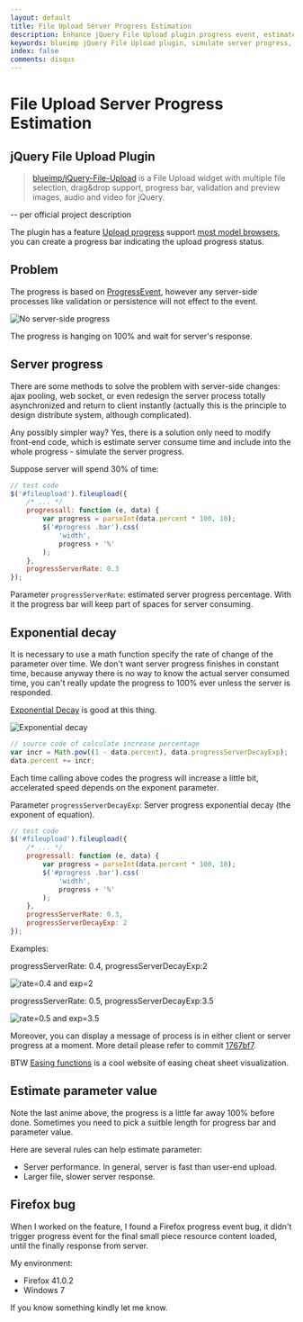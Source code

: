 ```yaml
---
layout: default
title: File Upload Server Progress Estimation
description: Enhance jQuery File Upload plugin progress event, estimate server side consume time and include in the total progress.
keywords: blueimp jQuery File Upload plugin, simulate server progress, progressServerRate, progressServerDecayExp
index: false
comments: disqus
---
```


# File Upload Server Progress Estimation

## jQuery File Upload Plugin

> [blueimp/jQuery-File-Upload](https://github.com/blueimp/jQuery-File-Upload) is a File Upload widget with multiple file selection, drag&drop support, progress bar, validation and preview images, audio and video for jQuery.

-- per official project description

The plugin has a feature [Upload progress](https://github.com/blueimp/jQuery-File-Upload/wiki/Basic-plugin#how-to-display-upload-progress-with-the-basic-plugin) support [most model browsers](https://github.com/blueimp/jQuery-File-Upload/wiki/Browser-support#upload-progress), you can create a progress bar indicating the upload progress status.

## Problem
The progress is based on [ProgressEvent](https://developer.mozilla.org/en-US/docs/Web/API/ProgressEvent), however any server-side processes like validation or persistence will not effect to the event.

![No server-side progress](http://atealxt.github.io/images/20151103/01_no_server.gif "No server-side progress")

The progress is hanging on 100% and wait for server's response.

## Server progress
There are some methods to solve the problem with server-side changes: ajax pooling, web socket, or even redesign the server process totally asynchronized and return to client instantly (actually this is the principle to design distribute system, although complicated).

Any possibly simpler way? Yes, there is a solution only need to modify front-end code, which is estimate server consume time and include into the whole progress - simulate the server progress.

Suppose server will spend 30% of time:

```javascript
// test code
$('#fileupload').fileupload({
    /* ... */
    progressall: function (e, data) {
        var progress = parseInt(data.percent * 100, 10);
        $('#progress .bar').css(
            'width',
            progress + '%'
        );
    },
    progressServerRate: 0.3
});
```

Parameter `progressServerRate`: estimated server progress percentage.
With it the progress bar will keep part of spaces for server consuming.

## Exponential decay

It is necessary to use a math function specify the rate of change of the parameter over time. We don't want server progress finishes in constant time, because anyway there is no way to know the actual server consumed time, you can't really update the progress to 100% ever unless the server is responded. 

[Exponential Decay](https://en.wikipedia.org/wiki/Exponential_decay) is good at this thing.

![Exponential decay](http://atealxt.github.io/images/20151103/04_exponential_decay_2.png "Exponential decay")

```javascript
// source code of calculate increase percentage
var incr = Math.pow((1 - data.percent), data.progressServerDecayExp);
data.percent += incr;
```

Each time calling above codes the progress will increase a little bit, accelerated speed depends on the exponent parameter.

Parameter `progressServerDecayExp`: Server progress exponential decay (the exponent of equation).

```javascript
// test code
$('#fileupload').fileupload({
    /* ... */
    progressall: function (e, data) {
        var progress = parseInt(data.percent * 100, 10);
        $('#progress .bar').css(
            'width',
            progress + '%'
        );
    },
    progressServerRate: 0.3,
    progressServerDecayExp: 2
});
```

Examples:

progressServerRate: 0.4, progressServerDecayExp:2

![rate=0.4 and exp=2](http://atealxt.github.io/images/20151103/02_server_0p4_2.gif "rate=0.4 and exp=2")

progressServerRate: 0.5, progressServerDecayExp:3.5

![rate=0.5 and exp=3.5](http://atealxt.github.io/images/20151103/03_server_0p5_3p5.gif "rate=0.5 and exp=3.5")

Moreover, you can display a message of process is in either client or server progress at a moment.
More detail please refer to commit [1767bf7](https://github.com/atealxt/jQuery-File-Upload/commit/1767bf75f9c7bedcd393b4208cf55d6cfe671645).

BTW [Easing functions](http://easings.net/) is a cool website of easing cheat sheet visualization.

## Estimate parameter value

Note the last anime above, the progress is a little far away 100% before done.
Sometimes you need to pick a suitble length for progress bar and parameter value. 

Here are several rules can help estimate parameter:
* Server performance. In general, server is fast than user-end upload.
* Larger file, slower server response.

## Firefox bug

When I worked on the feature, I found a Firefox progress event bug, it didn't trigger progress event for the final small piece resource content loaded, until the finally response from server.

My environment:
* Firefox 41.0.2
* Windows 7

If you know something kindly let me know.
